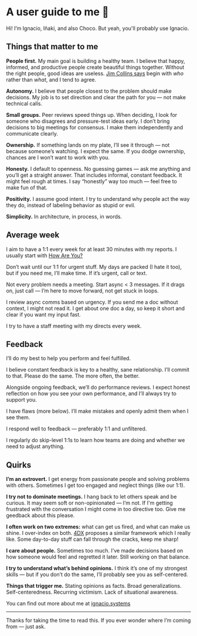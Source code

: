 # A user guide to me 👋
Hi! I’m Ignacio, Iñaki, and also Choco. But yeah, you'll probably use Ignacio.

## Things that matter to me
**People first.** My main goal is building a healthy team. I believe that happy, informed, and productive people create beautiful things together. Without the right people, good ideas are useless. [Jim Collins says](https://www.jimcollins.com/article_topics/articles/first-who.html#:~:text=The%20good%2Dto,people%20is%C2%A0irrelevant.)  begin with _who_ rather than _what_, and I tend to agree.

**Autonomy.** I believe that people closest to the problem should make decisions. My job is to set direction and clear the path for you — not make technical calls.

**Small groups.** Peer reviews speed things up. When deciding, I look for someone who disagrees and pressure-test ideas early. I don’t bring decisions to big meetings for consensus. I make them independently and communicate clearly.

**Ownership.** If something lands on my plate, I’ll see it through — not because someone’s watching. I expect the same. If you dodge ownership, chances are I won’t want to work with you.

**Honesty.** I default to openness. No guessing games — ask me anything and you’ll get a straight answer. That includes informal, constant feedback. It might feel rough at times. I say “honestly” way too much — feel free to make fun of that.

**Positivity.** I assume good intent. I try to understand why people act the way they do, instead of labeling behavior as stupid or evil.

**Simplicity.** In architecture, in process, in words.

## Average week
I aim to have a 1:1 every week for at least 30 minutes with my reports. I usually start with [How Are You?](https://randsinrepose.com/archives/the-update-the-vent-and-the-disaster/)

Don’t wait until our 1:1 for urgent stuff. My days are packed (I hate it too), but if you need me, I’ll make time. If it’s urgent, call or text.

Not every problem needs a meeting. Start async < 3 messages. If it drags on, just call — I’m here to move forward, not get stuck in loops.

I review async comms based on urgency. If you send me a doc without context, I might not read it. I get about one doc a day, so keep it short and clear if you want my input fast.

I try to have a staff meeting with my directs every week.

## Feedback
I’ll do my best to help you perform and feel fulfilled.

I believe constant feedback is key to a healthy, sane relationship. I’ll commit to that. Please do the same. The more often, the better.

Alongside ongoing feedback, we’ll do performance reviews. I expect honest reflection on how you see your own performance, and I’ll always try to support you.

I have flaws (more below). I’ll make mistakes and openly admit them when I see them.

I respond well to feedback — preferably 1:1 and unfiltered.

I regularly do skip-level 1:1s to learn how teams are doing and whether we need to adjust anything.

## Quirks
**I’m an extrovert.** I get energy from passionate people and solving problems with others. Sometimes I get too engaged and neglect things (like our 1:1).

**I try not to dominate meetings.** I hang back to let others speak and be curious. It may seem soft or non-opinionated — I’m not. If I'm getting frustrated with the conversation I might come in too directive too. Give me geedback about this please.

**I often work on two extremes:** what can get us fired, and what can make us shine. I over-index on both. [4DX](https://www.franklincovey.com/courses/the-4-disciplines/discipline-1-wildy-important/) proposes a similar framework which I really like. Some day-to-day stuff can fall through the cracks, keep me sharp! 

**I care about people.** Sometimes too much. I’ve made decisions based on how someone would feel and regretted it later. Still working on that balance.

**I try to understand what’s behind opinions.** I think it’s one of my strongest skills — but if you don’t do the same, I’ll probably see you as self-centered.

**Things that trigger me.** Stating opinions as facts. Broad generalizations. Self-centeredness. Recurring victimism. Lack of situational awareness.

You can find out more about me at [ignacio.systems](https://ignacio.systems/)

---

Thanks for taking the time to read this. If you ever wonder where I’m coming from — just ask.

